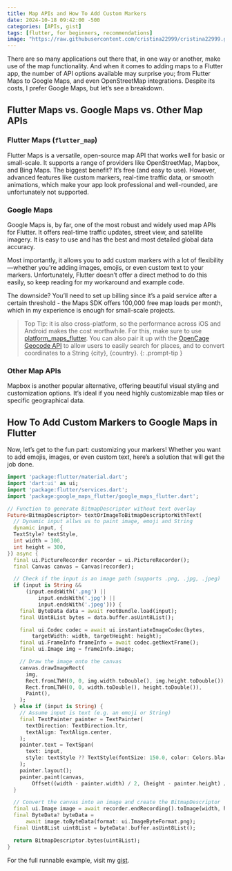 ```yaml
---
title: Map APIs and How To Add Custom Markers 
date: 2024-10-18 09:42:00 -500
categories: [APIs, gist]
tags: [flutter, for beginners, recommendations]
image: "https://raw.githubusercontent.com/cristina22999/cristina22999.github.io/refs/heads/main/assets/img/emoji_markers.png"
---
```



There are so many applications out there that, in one way or another, make use of the map functionality. And when it comes to adding maps to a Flutter app, the number of API options available may surprise you; from Flutter Maps to Google Maps, and even OpenStreetMap integrations. Despite its costs, I prefer Google Maps, but let’s see a breakdown.

## Flutter Maps vs. Google Maps vs. Other Map APIs

### Flutter Maps (`flutter_map`)
Flutter Maps is a versatile, open-source map API that works well for basic or small-scale. It supports a range of providers like OpenStreetMap, Mapbox, and Bing Maps. The biggest benefit? It’s free (and easy to use). However, advanced features like custom markers, real-time traffic data, or smooth animations, which make your app look professional and well-rounded, are unfortunately not supported.

### Google Maps
Google Maps is, by far, one of the most robust and widely used map APIs for Flutter. It offers real-time traffic updates, street view, and satellite imagery. It is easy to use and has the best and most detailed global data accuracy. 

Most importantly, it allows you to add custom markers with a lot of flexibility—whether you're adding images, emojis, or even custom text to your markers. Unfortunately, Flutter doesn’t offer a direct method to do this easily, so keep reading for my workaround and example code.

The downside? You’ll need to set up billing since it’s a paid service after a certain threshold - the Maps SDK offers 100,000 free map loads per month, which in my experience is enough for small-scale projects.

> Top Tip: it is also cross-platform, so the performance across iOS and Android makes the cost worthwhile. For this, make sure to use [platform_maps_flutter](https://pub.dev/documentation/platform_maps_flutter/latest/). You can also pair it up with the [OpenCage Geocode API](https://opencagedata.com/api#quickstart) to allow users to easily search for places, and to convert coordinates to a String {city}, {country}.
{: .prompt-tip }


### Other Map APIs
Mapbox is another popular alternative, offering beautiful visual styling and customization options. It’s ideal if you need highly customizable map tiles or specific geographical data. 



## How To Add Custom Markers to Google Maps in Flutter

Now, let’s get to the fun part: customizing your markers! Whether you want to add emojis, images, or even custom text, here’s a solution that will get the job done.

```dart
import 'package:flutter/material.dart';
import 'dart:ui' as ui;
import 'package:flutter/services.dart';
import 'package:google_maps_flutter/google_maps_flutter.dart';

// Function to generate BitmapDescriptor without text overlay
Future<BitmapDescriptor> textOrImageToBitmapDescriptorWithText(
  // Dynamic input allws us to paint image, emoji and String
  dynamic input, {
  TextStyle? textStyle,
  int width = 300,
  int height = 300,
}) async {
  final ui.PictureRecorder recorder = ui.PictureRecorder();
  final Canvas canvas = Canvas(recorder);

  // Check if the input is an image path (supports .png, .jpg, .jpeg)
  if (input is String &&
      (input.endsWith('.png') ||
          input.endsWith('.jpg') ||
          input.endsWith('.jpeg'))) {
    final ByteData data = await rootBundle.load(input);
    final Uint8List bytes = data.buffer.asUint8List();

    final ui.Codec codec = await ui.instantiateImageCodec(bytes,
        targetWidth: width, targetHeight: height);
    final ui.FrameInfo frameInfo = await codec.getNextFrame();
    final ui.Image img = frameInfo.image;

    // Draw the image onto the canvas
    canvas.drawImageRect(
      img,
      Rect.fromLTWH(0, 0, img.width.toDouble(), img.height.toDouble()),
      Rect.fromLTWH(0, 0, width.toDouble(), height.toDouble()),
      Paint(),
    );
  } else if (input is String) {
    // Assume input is text (e.g. an emoji or String)
    final TextPainter painter = TextPainter(
      textDirection: TextDirection.ltr,
      textAlign: TextAlign.center,
    );
    painter.text = TextSpan(
      text: input,
      style: textStyle ?? TextStyle(fontSize: 150.0, color: Colors.black),
    );
    painter.layout();
    painter.paint(canvas,
        Offset((width - painter.width) / 2, (height - painter.height) / 2));
  }

  // Convert the canvas into an image and create the BitmapDescriptor
  final ui.Image image = await recorder.endRecording().toImage(width, height);
  final ByteData? byteData =
      await image.toByteData(format: ui.ImageByteFormat.png);
  final Uint8List uint8List = byteData!.buffer.asUint8List();

  return BitmapDescriptor.bytes(uint8List);
}
```


For the full runnable example, visit my [gist](https://gist.github.com/cristinaponcela/6284430066db94ca9c733fc26ffdad59).
